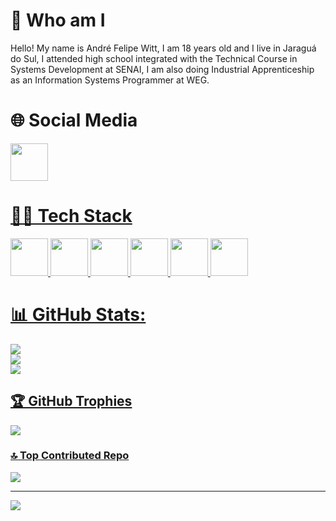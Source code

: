 # 👤 Who am I 
Hello! My name is André Felipe Witt, I am 18 years old and I live in Jaraguá do Sul, I attended high school integrated with the Technical Course in Systems Development at SENAI, I am also doing Industrial Apprenticeship as an Information Systems Programmer at WEG.

# 🌐 Social Media 
<a href="https://instagram.com/andrewitt_"/><img src="https://cdn2.iconfinder.com/data/icons/social-media-applications/64/social_media_applications_3-instagram-512.png" width=60px/>

# 👨‍💻 Tech Stack

<img src="https://cdn.jsdelivr.net/gh/devicons/devicon@latest/icons/css3/css3-original.svg" width=60px/> <img src="https://cdn.jsdelivr.net/gh/devicons/devicon@latest/icons/html5/html5-original.svg" width=60px/> <img src="https://cdn.jsdelivr.net/gh/devicons/devicon@latest/icons/java/java-original.svg" width=60px/> <img src="https://cdn.jsdelivr.net/gh/devicons/devicon@latest/icons/figma/figma-original.svg" width=60px/>
<img src="https://cdn.jsdelivr.net/gh/devicons/devicon@latest/icons/python/python-original.svg" width=60px/> <img src="https://cdn.jsdelivr.net/gh/devicons/devicon@latest/icons/mysql/mysql-original.svg" width=60px/>


# 📊 GitHub Stats:
![](https://github-readme-stats.vercel.app/api?username=andrewitt44&theme=dark&hide_border=false&include_all_commits=true&count_private=true)<br/>
![](https://github-readme-streak-stats.herokuapp.com/?user=andrewitt44&theme=dark&hide_border=false)<br/>
![](https://github-readme-stats.vercel.app/api/top-langs/?username=andrewitt44&theme=dark&hide_border=false&include_all_commits=true&count_private=true&layout=compact)

## 🏆 GitHub Trophies
![](https://github-profile-trophy.vercel.app/?username=andrewitt44&theme=dark&no-frame=false&no-bg=false&margin-w=4)

### 🔝 Top Contributed Repo
![](https://github-contributor-stats.vercel.app/api?username=andrewitt44&limit=5&theme=dark&combine_all_yearly_contributions=true)

---
[![](https://visitcount.itsvg.in/api?id=andrewitt44&icon=0&color=0)](https://visitcount.itsvg.in)

<!-- Proudly created with GPRM ( https://gprm.itsvg.in ) -->
